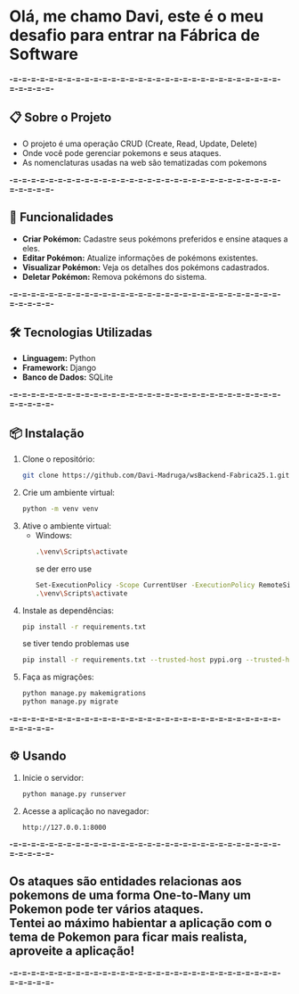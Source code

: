 # Olá, me chamo Davi, este é o meu desafio para entrar na Fábrica de Software

**-=-=-=-=-=-=-=-=-=-=-=-=-=-=-=-=-=-=-=-=-=-=-=-=-=-=-=-=-=-=-=-=-=-=-=-**

## 📋 Sobre o Projeto
- O projeto é uma operação CRUD (Create, Read, Update, Delete)
- Onde você pode gerenciar pokemons e seus ataques.
- As nomenclaturas usadas na web são tematizadas com pokemons <br> 

**-=-=-=-=-=-=-=-=-=-=-=-=-=-=-=-=-=-=-=-=-=-=-=-=-=-=-=-=-=-=-=-=-=-=-=-**

## 🚀 Funcionalidades

- **Criar Pokémon:** Cadastre seus pokémons preferidos e ensine ataques a eles.  
- **Editar Pokémon:** Atualize informações de pokémons existentes.  
- **Visualizar Pokémon:** Veja os detalhes dos pokémons cadastrados.  
- **Deletar Pokémon:** Remova pokémons do sistema.

**-=-=-=-=-=-=-=-=-=-=-=-=-=-=-=-=-=-=-=-=-=-=-=-=-=-=-=-=-=-=-=-=-=-=-=-**

## 🛠️ Tecnologias Utilizadas

- **Linguagem:** Python
- **Framework:** Django
- **Banco de Dados:** SQLite

**-=-=-=-=-=-=-=-=-=-=-=-=-=-=-=-=-=-=-=-=-=-=-=-=-=-=-=-=-=-=-=-=-=-=-=-**

## 📦 Instalação

1. Clone o repositório: 
   ```sh
   git clone https://github.com/Davi-Madruga/wsBackend-Fabrica25.1.git
   ```
2. Crie um ambiente virtual:
   ```sh
   python -m venv venv
   ```
3. Ative o ambiente virtual:
   - Windows:
     ```sh
     .\venv\Scripts\activate
     ```
     se der erro use 
     ```sh
     Set-ExecutionPolicy -Scope CurrentUser -ExecutionPolicy RemoteSigned
     .\venv\Scripts\activate
     ```
4. Instale as dependências:
   ```sh
   pip install -r requirements.txt 
   ```
   se tiver tendo problemas use 
   ```sh
   pip install -r requirements.txt --trusted-host pypi.org --trusted-host files.pythonhosted.org
   ```
5. Faça as migrações:
   ```sh
   python manage.py makemigrations
   python manage.py migrate
   ```

**-=-=-=-=-=-=-=-=-=-=-=-=-=-=-=-=-=-=-=-=-=-=-=-=-=-=-=-=-=-=-=-=-=-=-=-**

## ⚙️ Usando

1. Inicie o servidor:
   ```sh
   python manage.py runserver
   ```
2. Acesse a aplicação no navegador:
   ```
   http://127.0.0.1:8000
   ```

**-=-=-=-=-=-=-=-=-=-=-=-=-=-=-=-=-=-=-=-=-=-=-=-=-=-=-=-=-=-=-=-=-=-=-=-**

## Os ataques são entidades relacionas aos pokemons de uma forma One-to-Many um Pokemon pode ter vários ataques. <br> Tentei ao máximo habientar a aplicação com o tema de Pokemon para ficar mais realista, aproveite a aplicação!
**-=-=-=-=-=-=-=-=-=-=-=-=-=-=-=-=-=-=-=-=-=-=-=-=-=-=-=-=-=-=-=-=-=-=-=-**

